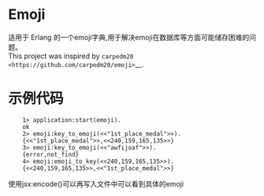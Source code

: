 Emoji
=====

适用于 Erlang 的一个emoji字典,用于解决emoji在数据库等方面可能储存困难的问题。  
This project was inspired by `carpedm20 <https://github.com/carpedm20/emoji>`__.


示例代码
=====

```
    1> application:start(emoji).
    ok
    2> emoji:key_to_emoji(<<"1st_place_medal">>).
    {<<"1st_place_medal">>,<<240,159,165,135>>}
    3> emoji:key_to_emoji(<<"awfijoaf">>).
    {error,not_find}
    4> emoji:emoji_to_key(<<240,159,165,135>>).
    {<<240,159,165,135>>,<<"1st_place_medal">>}
```
使用jsx:encode()可以再写入文件中可以看到具体的emoji




